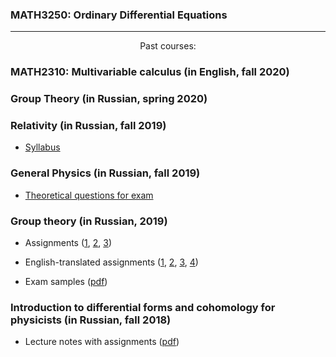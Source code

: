 ### MATH3250: Ordinary Differential Equations
---
<div style="text-align: center;">Past courses:</div>

###  MATH2310: Multivariable calculus (in English, fall 2020)
###  Group Theory (in Russian, spring 2020)
###  Relativity (in Russian, fall 2019)
* <a href='/teaching/relativity/relativity_syllabus.pdf'>Syllabus</a>

### General Physics (in Russian, fall 2019)
* <a href='/teaching/gp/fall2019exam.pdf'>Theoretical questions for exam </a>

### Group theory (in Russian, 2019)

* Assignments (<a href="group_theory/gt1.pdf">1</a>, <a href="group_theory/gt2.pdf">2</a>, <a href="group_theory/gt3.pdf">3</a>)

* English-translated assignments (<a href="group_theory/gt1_en.pdf">1</a>, <a href="group_theory/gt2_en.pdf">2</a>, <a href="group_theory/gt3_en.pdf">3</a>, <a href="group_theory/gt4_en.pdf">4</a>)

* Exam samples (<a href="group_theory/examset1.pdf">pdf</a>)

### Introduction to differential forms and cohomology for physicists (in Russian, fall 2018)
* Lecture notes with assignments (<a href="dg/assignments.pdf">pdf</a>)
